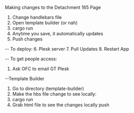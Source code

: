 Making changes to the Detachment 165 Page

1. Change handlebars file
2. Open template builder (or nah)
3. cargo run
4. Anytime you save, it automatically updates
5. Push changes

-- To deploy:
6. Plesk server
7. Pull Updates
8. Restart App

-- To get people access:
1. Ask OFC to email GT Plesk

--Template Builder
1. Go to directory (template-builder)
2. Make the hbs file change
to see locally:
3. cargo run
4. Grab html file to see the changes locally
push
